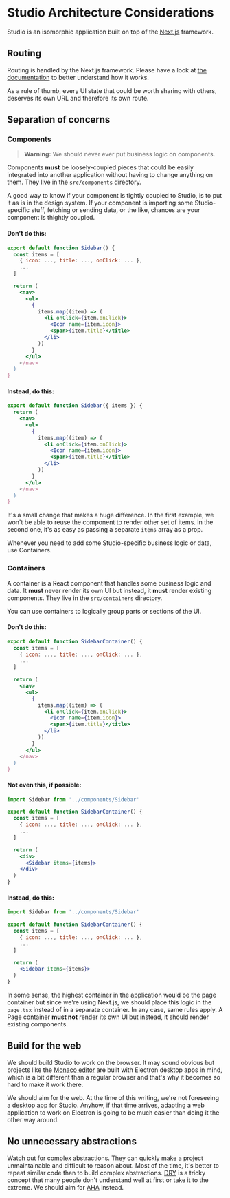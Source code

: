 # Studio Architecture Considerations

Studio is an isomorphic application built on top of the [Next.js](nextjs) framework.

## Routing

Routing is handled by the Next.js framework. Please have a look at [the documentation](https://nextjs.org/docs/app/building-your-application/routing) to better understand how it works.

As a rule of thumb, every UI state that could be worth sharing with others, deserves its own URL and therefore its own route.

## Separation of concerns

### Components

> **Warning:** We should never ever put business logic on components.

Components **must** be loosely-coupled pieces that could be easily integrated into another application without having to change anything on them. They live in the `src/components` directory.

A good way to know if your component is tightly coupled to Studio, is to put it as is in the design system. If your component is importing some Studio-specific stuff, fetching or sending data, or the like, chances are your component is thightly coupled.

#### Don't do this:

```jsx
export default function Sidebar() {
  const items = [
    { icon: ..., title: ..., onClick: ... },
    ...
  ]

  return (
    <nav>
      <ul>
        {
          items.map((item) => (
            <li onClick={item.onClick}>
              <Icon name={item.icon}>
              <span>{item.title}</title>
            </li>
          ))
        }
      </ul>
    </nav>
  )
}
```

#### Instead, do this:

```jsx
export default function Sidebar({ items }) {
  return (
    <nav>
      <ul>
        {
          items.map((item) => (
            <li onClick={item.onClick}>
              <Icon name={item.icon}>
              <span>{item.title}</title>
            </li>
          ))
        }
      </ul>
    </nav>
  )
}
```

It's a small change that makes a huge difference. In the first example, we won't be able to reuse the component to render other set of items. In the second one, it's as easy as passing a separate `items` array as a prop.

Whenever you need to add some Studio-specific business logic or data, use Containers.

### Containers

A container is a React component that handles some business logic and data. It **must** never render its own UI but instead, it **must** render existing components. They live in the `src/containers` directory.

You can use containers to logically group parts or sections of the UI.

#### Don't do this:

```jsx
export default function SidebarContainer() {
  const items = [
    { icon: ..., title: ..., onClick: ... },
    ...
  ]

  return (
    <nav>
      <ul>
        {
          items.map((item) => (
            <li onClick={item.onClick}>
              <Icon name={item.icon}>
              <span>{item.title}</title>
            </li>
          ))
        }
      </ul>
    </nav>
  )
}
```

#### Not even this, if possible:

```jsx
import Sidebar from '../components/Sidebar'

export default function SidebarContainer() {
  const items = [
    { icon: ..., title: ..., onClick: ... },
    ...
  ]

  return (
    <div>
      <Sidebar items={items}>
    </div>
  )
}
```

#### Instead, do this:

```jsx
import Sidebar from '../components/Sidebar'

export default function SidebarContainer() {
  const items = [
    { icon: ..., title: ..., onClick: ... },
    ...
  ]

  return (
    <Sidebar items={items}>
  )
}
```

In some sense, the highest container in the application would be the page container but since we're using Next.js, we should place this logic in the `page.tsx` instead of in a separate container. In any case, same rules apply. A Page container **must not** render its own UI but instead, it should render existing components.

## Build for the web

We should build Studio to work on the browser. It may sound obvious but projects like the [Monaco editor](monaco) are built with Electron desktop apps in mind, which is a bit different than a regular browser and that's why it becomes so hard to make it work there.

We should aim for the web. At the time of this writing, we're not foreseeing a desktop app for Studio. Anyhow, if that time arrives, adapting a web application to work on Electron is going to be much easier than doing it the other way around.

## No unnecessary abstractions

Watch out for complex abstractions. They can quickly make a project unmaintainable and difficult to reason about. Most of the time, it's better to repeat similar code than to build complex abstractions. [DRY](dry) is a tricky concept that many people don't understand well at first or take it to the extreme. We should aim for [AHA](aha) instead.


[nextjs]: https://nextjs.org "Next.js"
[monaco]: https://microsoft.github.io/monaco-editor/ "Monaco editor"
[dry]: https://en.wikipedia.org/wiki/Don%27t_repeat_yourself "Don't repeat yourself principle"
[aha]: https://kentcdodds.com/blog/aha-programming "AHA programming"